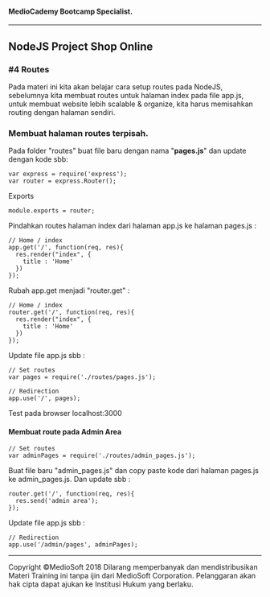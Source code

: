 #### MedioCademy Bootcamp Specialist.

---

## NodeJS Project Shop Online

### #4 Routes

Pada materi ini kita akan belajar cara setup routes pada NodeJS, sebelumnya kita membuat routes untuk halaman index pada file app.js, untuk membuat website lebih scalable & organize, kita harus memisahkan routing dengan halaman sendiri.

### Membuat halaman routes terpisah.

Pada folder "routes" buat file baru dengan nama "**pages.js**" dan update dengan kode sbb:

    var express = require('express');
    var router = express.Router();

Exports

    module.exports = router;

Pindahkan routes halaman index dari halaman app.js ke halaman pages.js :

    // Home / index
    app.get('/', function(req, res){
      res.render("index", {
        title : 'Home'
      })
    });

Rubah app.get menjadi "router.get" :

    // Home / index
    router.get('/', function(req, res){
      res.render("index", {
        title : 'Home'
      })
    });

Update file app.js sbb :

    // Set routes
    var pages = require('./routes/pages.js');

    // Redirection
    app.use('/', pages);

Test pada browser localhost:3000

#### Membuat route pada Admin Area

    // Set routes
    var adminPages = require('./routes/admin_pages.js');

Buat file baru "admin_pages.js" dan copy paste kode dari halaman pages.js ke admin_pages.js. Dan update sbb :

    router.get('/', function(req, res){
      res.send('admin area');
    });

Update file app.js sbb :

    // Redirection
    app.use('/admin/pages', adminPages);
















































---
Copyright &copy;MedioSoft 2018 
Dilarang memperbanyak dan mendistribusikan Materi Training ini tanpa ijin dari MedioSoft Corporation. Pelanggaran akan hak cipta dapat ajukan ke Institusi Hukum yang berlaku.
